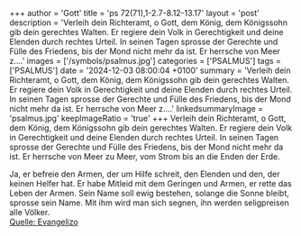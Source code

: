 +++
author = 'Gott'
title = 'ps 72(71),1-2.7-8.12-13.17'
layout = 'post'
description = 'Verleih dein Richteramt, o Gott, dem König, dem Königssohn gib dein gerechtes Walten. Er regiere dein Volk in Gerechtigkeit und deine Elenden durch rechtes Urteil.  In seinen Tagen sprosse der Gerechte und Fülle des Friedens, bis der Mond nicht mehr da ist. Er herrsche von Meer z....'
images = ['/symbols/psalmus.jpg']
categories = ['PSALMUS']
tags = ['PSALMUS']
date = '2024-12-03 08:00:04 +0100'
summary = 'Verleih dein Richteramt, o Gott, dem König, dem Königssohn gib dein gerechtes Walten. Er regiere dein Volk in Gerechtigkeit und deine Elenden durch rechtes Urteil.  In seinen Tagen sprosse der Gerechte und Fülle des Friedens, bis der Mond nicht mehr da ist. Er herrsche von Meer z....'
linkedsummaryImage = 'psalmus.jpg'
keepImageRatio = 'true'
+++
Verleih dein Richteramt, o Gott, dem König, dem Königssohn gib dein gerechtes Walten.
Er regiere dein Volk in Gerechtigkeit und deine Elenden durch rechtes Urteil. 
In seinen Tagen sprosse der Gerechte und Fülle des Friedens, bis der Mond nicht mehr da ist.
Er herrsche von Meer zu Meer, vom Strom bis an die Enden der Erde.<!--more--> 

Ja, er befreie den Armen, der um Hilfe schreit, den Elenden und den, der keinen Helfer hat.
Er habe Mitleid mit dem Geringen und Armen, er rette das Leben der Armen. 
Sein Name soll ewig bestehen, solange die Sonne bleibt, sprosse sein Name. Mit ihm wird man sich segnen, ihn werden seligpreisen alle Völker.<br> [Quelle: Evangelizo](https://evangeliumtagfuertag.org/DE/gospel)